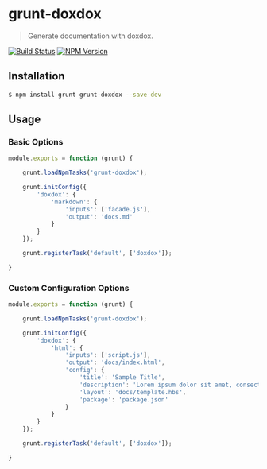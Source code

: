 # grunt-doxdox

> Generate documentation with doxdox.

[![Build Status](https://travis-ci.org/neogeek/grunt-doxdox.svg?branch=master)](https://travis-ci.org/neogeek/grunt-doxdox)
[![NPM Version](http://img.shields.io/npm/v/grunt-doxdox.svg)](https://www.npmjs.org/package/grunt-doxdox)

## Installation

```bash
$ npm install grunt grunt-doxdox --save-dev
```

## Usage

### Basic Options

```javascript
module.exports = function (grunt) {

    grunt.loadNpmTasks('grunt-doxdox');

    grunt.initConfig({
        'doxdox': {
            'markdown': {
                'inputs': ['facade.js'],
                'output': 'docs.md'
            }
        }
    });

    grunt.registerTask('default', ['doxdox']);

}
```

### Custom Configuration Options

```javascript
module.exports = function (grunt) {

    grunt.loadNpmTasks('grunt-doxdox');

    grunt.initConfig({
        'doxdox': {
            'html': {
                'inputs': ['script.js'],
                'output': 'docs/index.html',
                'config': {
                    'title': 'Sample Title',
                    'description': 'Lorem ipsum dolor sit amet, consectetur adipisicing elit',
                    'layout': 'docs/template.hbs',
                    'package': 'package.json'
                }
            }
        }
    });

    grunt.registerTask('default', ['doxdox']);

}
```
